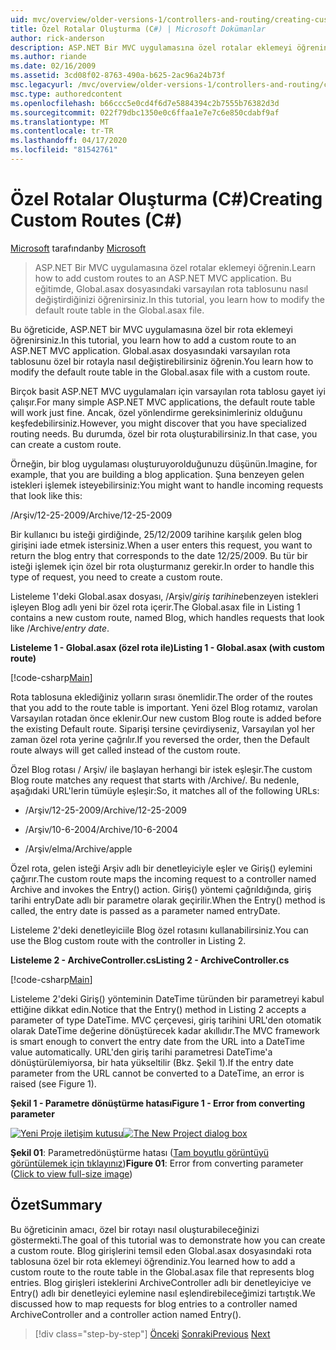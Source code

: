 ```yaml
---
uid: mvc/overview/older-versions-1/controllers-and-routing/creating-custom-routes-cs
title: Özel Rotalar Oluşturma (C#) | Microsoft Dokümanlar
author: rick-anderson
description: ASP.NET Bir MVC uygulamasına özel rotalar eklemeyi öğrenin. Bu eğitimde, Global.asax dosyasındaki varsayılan rota tablosunu nasıl değiştirdiğinizi öğrenirsiniz.
ms.author: riande
ms.date: 02/16/2009
ms.assetid: 3cd08f02-8763-490a-b625-2ac96a24b73f
msc.legacyurl: /mvc/overview/older-versions-1/controllers-and-routing/creating-custom-routes-cs
msc.type: authoredcontent
ms.openlocfilehash: b66ccc5e0cd4f6d7e5884394c2b7555b76382d3d
ms.sourcegitcommit: 022f79dbc1350e0c6ffaa1e7e7c6e850cdabf9af
ms.translationtype: MT
ms.contentlocale: tr-TR
ms.lasthandoff: 04/17/2020
ms.locfileid: "81542761"
---
```

# <a name="creating-custom-routes-c"></a><span data-ttu-id="56957-104">Özel Rotalar Oluşturma (C#)</span><span class="sxs-lookup"><span data-stu-id="56957-104">Creating Custom Routes (C#)</span></span>

<span data-ttu-id="56957-105">[Microsoft](https://github.com/microsoft) tarafından</span><span class="sxs-lookup"><span data-stu-id="56957-105">by [Microsoft](https://github.com/microsoft)</span></span>

> <span data-ttu-id="56957-106">ASP.NET Bir MVC uygulamasına özel rotalar eklemeyi öğrenin.</span><span class="sxs-lookup"><span data-stu-id="56957-106">Learn how to add custom routes to an ASP.NET MVC application.</span></span> <span data-ttu-id="56957-107">Bu eğitimde, Global.asax dosyasındaki varsayılan rota tablosunu nasıl değiştirdiğinizi öğrenirsiniz.</span><span class="sxs-lookup"><span data-stu-id="56957-107">In this tutorial, you learn how to modify the default route table in the Global.asax file.</span></span>

<span data-ttu-id="56957-108">Bu öğreticide, ASP.NET bir MVC uygulamasına özel bir rota eklemeyi öğrenirsiniz.</span><span class="sxs-lookup"><span data-stu-id="56957-108">In this tutorial, you learn how to add a custom route to an ASP.NET MVC application.</span></span> <span data-ttu-id="56957-109">Global.asax dosyasındaki varsayılan rota tablosunu özel bir rotayla nasıl değiştirebilirsiniz öğrenin.</span><span class="sxs-lookup"><span data-stu-id="56957-109">You learn how to modify the default route table in the Global.asax file with a custom route.</span></span>

<span data-ttu-id="56957-110">Birçok basit ASP.NET MVC uygulamaları için varsayılan rota tablosu gayet iyi çalışır.</span><span class="sxs-lookup"><span data-stu-id="56957-110">For many simple ASP.NET MVC applications, the default route table will work just fine.</span></span> <span data-ttu-id="56957-111">Ancak, özel yönlendirme gereksinimleriniz olduğunu keşfedebilirsiniz.</span><span class="sxs-lookup"><span data-stu-id="56957-111">However, you might discover that you have specialized routing needs.</span></span> <span data-ttu-id="56957-112">Bu durumda, özel bir rota oluşturabilirsiniz.</span><span class="sxs-lookup"><span data-stu-id="56957-112">In that case, you can create a custom route.</span></span>

<span data-ttu-id="56957-113">Örneğin, bir blog uygulaması oluşturuyorolduğunuzu düşünün.</span><span class="sxs-lookup"><span data-stu-id="56957-113">Imagine, for example, that you are building a blog application.</span></span> <span data-ttu-id="56957-114">Şuna benzeyen gelen istekleri işlemek isteyebilirsiniz:</span><span class="sxs-lookup"><span data-stu-id="56957-114">You might want to handle incoming requests that look like this:</span></span>

<span data-ttu-id="56957-115">/Arşiv/12-25-2009</span><span class="sxs-lookup"><span data-stu-id="56957-115">/Archive/12-25-2009</span></span>

<span data-ttu-id="56957-116">Bir kullanıcı bu isteği girdiğinde, 25/12/2009 tarihine karşılık gelen blog girişini iade etmek istersiniz.</span><span class="sxs-lookup"><span data-stu-id="56957-116">When a user enters this request, you want to return the blog entry that corresponds to the date 12/25/2009.</span></span> <span data-ttu-id="56957-117">Bu tür bir isteği işlemek için özel bir rota oluşturmanız gerekir.</span><span class="sxs-lookup"><span data-stu-id="56957-117">In order to handle this type of request, you need to create a custom route.</span></span>

<span data-ttu-id="56957-118">Listeleme 1'deki Global.asax dosyası, /Arşiv/*giriş tarihine*benzeyen istekleri işleyen Blog adlı yeni bir özel rota içerir.</span><span class="sxs-lookup"><span data-stu-id="56957-118">The Global.asax file in Listing 1 contains a new custom route, named Blog, which handles requests that look like /Archive/*entry date*.</span></span>

<span data-ttu-id="56957-119">**Listeleme 1 - Global.asax (özel rota ile)**</span><span class="sxs-lookup"><span data-stu-id="56957-119">**Listing 1 - Global.asax (with custom route)**</span></span>

[!code-csharp[Main](creating-custom-routes-cs/samples/sample1.cs)]

<span data-ttu-id="56957-120">Rota tablosuna eklediğiniz yolların sırası önemlidir.</span><span class="sxs-lookup"><span data-stu-id="56957-120">The order of the routes that you add to the route table is important.</span></span> <span data-ttu-id="56957-121">Yeni özel Blog rotamız, varolan Varsayılan rotadan önce eklenir.</span><span class="sxs-lookup"><span data-stu-id="56957-121">Our new custom Blog route is added before the existing Default route.</span></span> <span data-ttu-id="56957-122">Siparişi tersine çevirdiyseniz, Varsayılan yol her zaman özel rota yerine çağrılır.</span><span class="sxs-lookup"><span data-stu-id="56957-122">If you reversed the order, then the Default route always will get called instead of the custom route.</span></span>

<span data-ttu-id="56957-123">Özel Blog rotası / Arşiv/ ile başlayan herhangi bir istek eşleşir.</span><span class="sxs-lookup"><span data-stu-id="56957-123">The custom Blog route matches any request that starts with /Archive/.</span></span> <span data-ttu-id="56957-124">Bu nedenle, aşağıdaki URL'lerin tümüyle eşleşir:</span><span class="sxs-lookup"><span data-stu-id="56957-124">So, it matches all of the following URLs:</span></span>

- <span data-ttu-id="56957-125">/Arşiv/12-25-2009</span><span class="sxs-lookup"><span data-stu-id="56957-125">/Archive/12-25-2009</span></span>

- <span data-ttu-id="56957-126">/Arşiv/10-6-2004</span><span class="sxs-lookup"><span data-stu-id="56957-126">/Archive/10-6-2004</span></span>

- <span data-ttu-id="56957-127">/Arşiv/elma</span><span class="sxs-lookup"><span data-stu-id="56957-127">/Archive/apple</span></span>

<span data-ttu-id="56957-128">Özel rota, gelen isteği Arşiv adlı bir denetleyiciyle eşler ve Giriş() eylemini çağırır.</span><span class="sxs-lookup"><span data-stu-id="56957-128">The custom route maps the incoming request to a controller named Archive and invokes the Entry() action.</span></span> <span data-ttu-id="56957-129">Giriş() yöntemi çağrıldığında, giriş tarihi entryDate adlı bir parametre olarak geçirilir.</span><span class="sxs-lookup"><span data-stu-id="56957-129">When the Entry() method is called, the entry date is passed as a parameter named entryDate.</span></span>

<span data-ttu-id="56957-130">Listeleme 2'deki denetleyiciile Blog özel rotasını kullanabilirsiniz.</span><span class="sxs-lookup"><span data-stu-id="56957-130">You can use the Blog custom route with the controller in Listing 2.</span></span>

<span data-ttu-id="56957-131">**Listeleme 2 - ArchiveController.cs**</span><span class="sxs-lookup"><span data-stu-id="56957-131">**Listing 2 - ArchiveController.cs**</span></span>

[!code-csharp[Main](creating-custom-routes-cs/samples/sample2.cs)]

<span data-ttu-id="56957-132">Listeleme 2'deki Giriş() yönteminin DateTime türünden bir parametreyi kabul ettiğine dikkat edin.</span><span class="sxs-lookup"><span data-stu-id="56957-132">Notice that the Entry() method in Listing 2 accepts a parameter of type DateTime.</span></span> <span data-ttu-id="56957-133">MVC çerçevesi, giriş tarihini URL'den otomatik olarak DateTime değerine dönüştürecek kadar akıllıdır.</span><span class="sxs-lookup"><span data-stu-id="56957-133">The MVC framework is smart enough to convert the entry date from the URL into a DateTime value automatically.</span></span> <span data-ttu-id="56957-134">URL'den giriş tarihi parametresi DateTime'a dönüştürülemiyorsa, bir hata yükseltilir (Bkz. Şekil 1).</span><span class="sxs-lookup"><span data-stu-id="56957-134">If the entry date parameter from the URL cannot be converted to a DateTime, an error is raised (see Figure 1).</span></span>

<span data-ttu-id="56957-135">**Şekil 1 - Parametre dönüştürme hatası**</span><span class="sxs-lookup"><span data-stu-id="56957-135">**Figure 1 - Error from converting parameter**</span></span>

<span data-ttu-id="56957-136">[![Yeni Proje iletişim kutusu](creating-custom-routes-cs/_static/image1.jpg)](creating-custom-routes-cs/_static/image1.png)</span><span class="sxs-lookup"><span data-stu-id="56957-136">[![The New Project dialog box](creating-custom-routes-cs/_static/image1.jpg)](creating-custom-routes-cs/_static/image1.png)</span></span>

<span data-ttu-id="56957-137">**Şekil 01**: Parametredönüştürme hatası ([Tam boyutlu görüntüyü görüntülemek için tıklayınız](creating-custom-routes-cs/_static/image2.png))</span><span class="sxs-lookup"><span data-stu-id="56957-137">**Figure 01**: Error from converting parameter ([Click to view full-size image](creating-custom-routes-cs/_static/image2.png))</span></span>

## <a name="summary"></a><span data-ttu-id="56957-138">Özet</span><span class="sxs-lookup"><span data-stu-id="56957-138">Summary</span></span>

<span data-ttu-id="56957-139">Bu öğreticinin amacı, özel bir rotayı nasıl oluşturabileceğinizi göstermekti.</span><span class="sxs-lookup"><span data-stu-id="56957-139">The goal of this tutorial was to demonstrate how you can create a custom route.</span></span> <span data-ttu-id="56957-140">Blog girişlerini temsil eden Global.asax dosyasındaki rota tablosuna özel bir rota eklemeyi öğrendiniz.</span><span class="sxs-lookup"><span data-stu-id="56957-140">You learned how to add a custom route to the route table in the Global.asax file that represents blog entries.</span></span> <span data-ttu-id="56957-141">Blog girişleri isteklerini ArchiveController adlı bir denetleyiciye ve Entry() adlı bir denetleyici eylemine nasıl eşlendirebileceğimizi tartıştık.</span><span class="sxs-lookup"><span data-stu-id="56957-141">We discussed how to map requests for blog entries to a controller named ArchiveController and a controller action named Entry().</span></span>

> [!div class="step-by-step"]
> <span data-ttu-id="56957-142">[Önceki](aspnet-mvc-controllers-overview-cs.md)
> [Sonraki](creating-a-route-constraint-cs.md)</span><span class="sxs-lookup"><span data-stu-id="56957-142">[Previous](aspnet-mvc-controllers-overview-cs.md)
[Next](creating-a-route-constraint-cs.md)</span></span>
